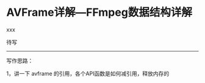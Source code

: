 # AVFrame详解—FFmpeg数据结构详解

<div id="meta-description---">xxx</div>

待写

---

写作思路：

1，讲一下 avframe 的引用，各个API函数是如何减引用，释放内存的
